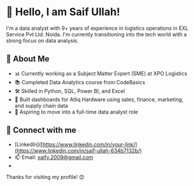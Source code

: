 
# 👋 Hello, I am Saif Ullah!

I'm a data analyst with 9+ years of experience in logistics operations in EXL Service Pvt Ltd. Noida. I'm currently transitioning into the tech world with a strong focus on data analysis.

## 🌟 About Me

- 📊 Currently working as a Subject Matter Expert (SME) at XPO Logistics
- 📚 Completed Data Analytics course from CodeBasics
- 🛠️ Skilled in Python, SQL, Power BI, and Excel
- 🚀 Built dashboards for Atliq Hardware using sales, finance, marketing, and supply chain data
- 🎯 Aspiring to move into a full-time data analyst role

## 🔗 Connect with me

- [LinkedIn]([https://www.linkedin.com/in/your-link/](https://www.linkedin.com/in/saif-ullah-634b7132b/)
- 📫 Email: xaify.2009@gmail.com
- 

Thanks for visiting my profile! 😊
